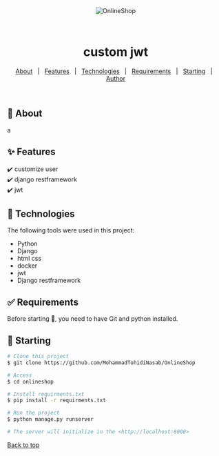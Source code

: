 <div align="center" id="top"> 
  <img src="./.github/app.gif" alt="OnlineShop" />

  &#xa0;

  <!-- <a href="https://onlineshop.netlify.app">Demo</a> -->
</div>

<h1 align="center">custom jwt</h1>


</p>

<!-- Status -->

<!-- <h4 align="center"> 
	🚧  OnlineShop 🚀 Under construction...  🚧
</h4> 

<hr> -->

<p align="center">
  <a href="#dart-about">About</a> &#xa0; | &#xa0; 
  <a href="#sparkles-features">Features</a> &#xa0; | &#xa0;
  <a href="#rocket-technologies">Technologies</a> &#xa0; | &#xa0;
  <a href="#white_check_mark-requirements">Requirements</a> &#xa0; | &#xa0;
  <a href="#checkered_flag-starting">Starting</a> &#xa0; | &#xa0;
  <a href="https://github.com/MohammadTohidiNasab" target="_blank">Author</a>
</p>

<br>

## :dart: About ##
a 
## :sparkles: Features ##

:heavy_check_mark: customize user \
:heavy_check_mark: django restframework \
:heavy_check_mark: jwt

## :rocket: Technologies ##

The following tools were used in this project:

- Python
- Django
- html css
- docker
- jwt
- Django restframework
## :white_check_mark: Requirements ##

Before starting :checkered_flag:, you need to have Git and python installed.

## :checkered_flag: Starting ##

```bash
# Clone this project
$ git clone https://github.com/MohammadTohidiNasab/OnlineShop

# Access
$ cd onlineshop

# Install requirments.txt
$ pip install -r requirments.txt

# Run the project
$ python manage.py runserver

# The server will initialize in the <http://localhost:8000>
```
<a href="#top">Back to top</a>